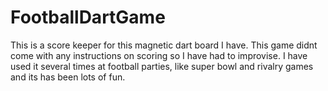 # FootballDartGame
This is a score keeper for this magnetic dart board I have.
This game didnt come with any instructions on scoring so I have had to improvise.
I have used it several times at football parties, like super bowl and rivalry games and its has been lots of fun.